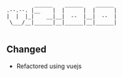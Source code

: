 ```
         ______    ______    ______
.--.--. |__    |  |      |  |      |
|  |  |_|    __|__|  --  |__|  --  |
 \___/__|______|__|______|__|______|


```

## Changed
* Refactored using vuejs

